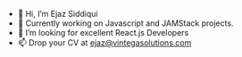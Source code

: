 - 👋 Hi, I’m Ejaz Siddiqui
- 🌱 Currently working on Javascript and JAMStack projects.
- 💞️ I’m looking for excellent React.js Developers
- 📫 Drop your CV at ejaz@vintegasolutions.com

<!---
ejaz-ventega/ejaz-ventega is a ✨ special ✨ repository because its `README.md` (this file) appears on your GitHub profile.
You can click the Preview link to take a look at your changes.
--->
